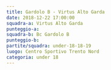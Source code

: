 ```yaml
---
title: Gardolo B - Virtus Alto Garda
date: 2018-12-22 17:00:00
squadra-a: Virtus Alto Garda
punteggio-a: 
squadra-b: Bc Gardolo B
punteggio-b: 
partite/squadra: under-18-18-19
luogo: Centro Sportivo Trento Nord
categoria: under 18
---
```

